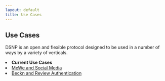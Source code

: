 ```yaml
---
layout: default
title: Use Cases
---
```

<div class="heading">
<h2>Use Cases</h2>
<p>
DSNP is an open and flexible protocol designed to be used in a number of ways by a variety of verticals. 
</p>
<div class="nav">
<li><b>Current Use Cases</b></li>  
<li><a href="MeWe-use-case.html">MeWe and Social Media
<li><a href="Beckn-use-case.html">Beckn and Review Authentication
